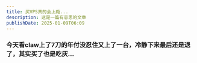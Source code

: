 ```yaml
---
title: 买VPS真的会上瘾...
description: 这是一篇有意思的文章
publishDate: 2025-01-09T06:09
---
```

### 今天看claw上了7刀的年付没忍住又上了一台，冷静下来最后还是退了，其实买了也是吃灰...
